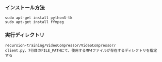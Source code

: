### インストール方法
```
sudo apt-get install python3-tk
sudo apt-get install ffmpeg
```
### 実行ディレクトリ
```
recursion-training/VideoCompressor/VideoCompressor/
client.py、7行目のFILE_PATHにて、使用するMP4ファイルが存在するディレクトリを指定する
```